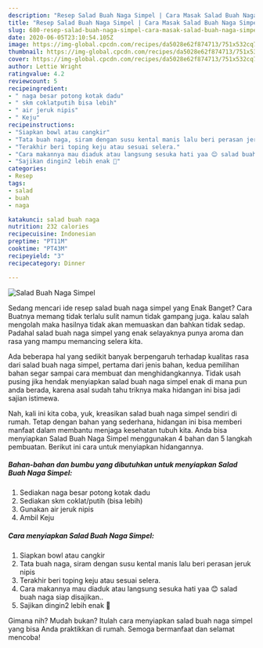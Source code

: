 ```yaml
---
description: "Resep Salad Buah Naga Simpel | Cara Masak Salad Buah Naga Simpel Yang Sedap"
title: "Resep Salad Buah Naga Simpel | Cara Masak Salad Buah Naga Simpel Yang Sedap"
slug: 680-resep-salad-buah-naga-simpel-cara-masak-salad-buah-naga-simpel-yang-sedap
date: 2020-06-05T23:10:54.105Z
image: https://img-global.cpcdn.com/recipes/da5028e62f874713/751x532cq70/salad-buah-naga-simpel-foto-resep-utama.jpg
thumbnail: https://img-global.cpcdn.com/recipes/da5028e62f874713/751x532cq70/salad-buah-naga-simpel-foto-resep-utama.jpg
cover: https://img-global.cpcdn.com/recipes/da5028e62f874713/751x532cq70/salad-buah-naga-simpel-foto-resep-utama.jpg
author: Lettie Wright
ratingvalue: 4.2
reviewcount: 5
recipeingredient:
- " naga besar potong kotak dadu"
- " skm coklatputih bisa lebih"
- " air jeruk nipis"
- " Keju"
recipeinstructions:
- "Siapkan bowl atau cangkir"
- "Tata buah naga, siram dengan susu kental manis lalu beri perasan jeruk nipis"
- "Terakhir beri toping keju atau sesuai selera."
- "Cara makannya mau diaduk atau langsung sesuka hati yaa 😊 salad buah naga siap disajikan.."
- "Sajikan dingin2 lebih enak 🤤"
categories:
- Resep
tags:
- salad
- buah
- naga

katakunci: salad buah naga 
nutrition: 232 calories
recipecuisine: Indonesian
preptime: "PT11M"
cooktime: "PT43M"
recipeyield: "3"
recipecategory: Dinner

---
```



![Salad Buah Naga Simpel](https://img-global.cpcdn.com/recipes/da5028e62f874713/751x532cq70/salad-buah-naga-simpel-foto-resep-utama.jpg)

Sedang mencari ide resep salad buah naga simpel yang Enak Banget? Cara Buatnya memang tidak terlalu sulit namun tidak gampang juga. kalau salah mengolah maka hasilnya tidak akan memuaskan dan bahkan tidak sedap. Padahal salad buah naga simpel yang enak selayaknya punya aroma dan rasa yang mampu memancing selera kita.



Ada beberapa hal yang sedikit banyak berpengaruh terhadap kualitas rasa dari salad buah naga simpel, pertama dari jenis bahan, kedua pemilihan bahan segar sampai cara membuat dan menghidangkannya. Tidak usah pusing jika hendak menyiapkan salad buah naga simpel enak di mana pun anda berada, karena asal sudah tahu triknya maka hidangan ini bisa jadi sajian istimewa.


Nah, kali ini kita coba, yuk, kreasikan salad buah naga simpel sendiri di rumah. Tetap dengan bahan yang sederhana, hidangan ini bisa memberi manfaat dalam membantu menjaga kesehatan tubuh kita. Anda bisa menyiapkan Salad Buah Naga Simpel menggunakan 4 bahan dan 5 langkah pembuatan. Berikut ini cara untuk menyiapkan hidangannya.

<!--inarticleads1-->

##### Bahan-bahan dan bumbu yang dibutuhkan untuk menyiapkan Salad Buah Naga Simpel:

1. Sediakan  naga besar potong kotak dadu
1. Sediakan  skm coklat/putih (bisa lebih)
1. Gunakan  air jeruk nipis
1. Ambil  Keju




<!--inarticleads2-->

##### Cara menyiapkan Salad Buah Naga Simpel:

1. Siapkan bowl atau cangkir
1. Tata buah naga, siram dengan susu kental manis lalu beri perasan jeruk nipis
1. Terakhir beri toping keju atau sesuai selera.
1. Cara makannya mau diaduk atau langsung sesuka hati yaa 😊 salad buah naga siap disajikan..
1. Sajikan dingin2 lebih enak 🤤




Gimana nih? Mudah bukan? Itulah cara menyiapkan salad buah naga simpel yang bisa Anda praktikkan di rumah. Semoga bermanfaat dan selamat mencoba!
